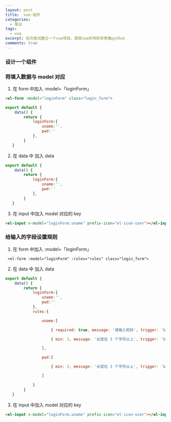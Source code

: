 ```yaml
---
layout: post
title:  vue-组件
categories: 
  - 笔记
tags:
  - vue
excerpt: 初次尝试建立一个vue项目，感觉vue的写好非常像python 
comments: true
---
```


### 设计一个组件

### 将填入数据与 model 对应

1. 在 form 中加入 :model=「loginForm」  

```html
<el-form :model="loginForm" class="login_form">
```


```js
export default {
    data() {
        return {
            loginForm:{
                uname:'',
                pwd:''
            },
        }
   }
```

2. 在 data 中 加入 data

```js
export default {
    data() {
        return {
            loginForm:{
                uname:'',
                pwd:''
            },
        }
   }
```

3. 在 input 中加入 model 对应的 key

```html
<el-input v-model="loginForm.uname" prefix-icon="el-icon-user"></el-input>
```

### 给输入的字段设置规则

1. 在 form 中加入 :model=「loginForm」    

```
 <el-form :model="loginForm" :rules="rules" class="login_form">
```

2. 在 data 中 加入 data

```js
export default {
    data() {
        return {
            loginForm:{
                uname:'',
                pwd:''
            },
            rules:{

                uname:[

                    { required: true, message: '请输入昵称', trigger: 'blur' },

                    { min: 3, message: '长度在 3 个字符以上', trigger: 'blur' }

                ],

                pwd:[

                    { min: 3, message: '长度在 3 个字符以上', trigger: 'blur' }

                ]

            }
        }
   }
```

3. 在 input 中加入 model 对应的 key

```html
<el-input v-model="loginForm.uname" prefix-icon="el-icon-user"></el-input>
```
